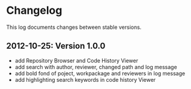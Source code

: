 Changelog
==========
This log documents changes between stable versions.

2012-10-25: Version 1.0.0
----------
* add Repository Browser and Code History Viewer
* add search with author, reviewer, changed path and log message
* add bold fond of poject, workpackage and reviewers in log message
* add highlighting search keywords in code history Viewer
